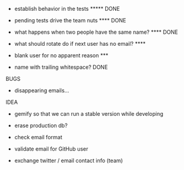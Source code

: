 * establish behavior in the tests ***** DONE
* pending tests drive the team nuts **** DONE

* what happens when two people have the same name? ****  DONE
* what should rotate do if next user has no email? **** 

* blank user for no apparent reason ***
* name with trailing whitespace? DONE

BUGS

* disappearing emails... 

IDEA

* gemify so that we can run a stable version while developing
* erase production db?
* check email format
* validate email for GitHub user

* exchange twitter / email contact info (team)